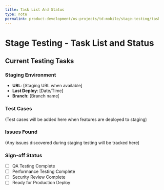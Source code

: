 ```yaml
---
title: Task List And Status
type: note
permalink: product-development/os-projects/td-mobile/stage-testing/task-list-and-status
---
```


# Stage Testing - Task List and Status

## Current Testing Tasks

### Staging Environment
- **URL**: [Staging URL when available]
- **Last Deploy**: [Date/Time]
- **Branch**: [Branch name]

### Test Cases
(Test cases will be added here when features are deployed to staging)

### Issues Found
(Any issues discovered during staging testing will be tracked here)

### Sign-off Status
- [ ] QA Testing Complete
- [ ] Performance Testing Complete  
- [ ] Security Review Complete
- [ ] Ready for Production Deploy